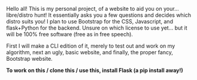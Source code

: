 Hello all! This is my personal project, of a website to aid you on your... libre/distro hunt!
It essentially asks you a few questions and decides which distro suits you! I plan to use Bootstrap for the CSS, Javascript, and flask+Python for the backend. Unsure on which license to use yet... but it will be 100% free software (free as in free speech).

First I will make a CLI edition of it, merely to test out and work on my algorithm, next an ugly, basic website, and finally, the proper fancy, Bootstrap website.

**To work on this / clone this / use this, install Flask (a pip install away!)**
